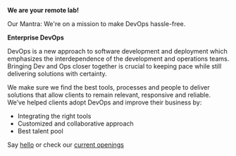 
__We are your remote lab!__
 
Our Mantra: We're on a mission to make DevOps hassle-free. 

__Enterprise DevOps__

DevOps is a new approach to software development and deployment which emphasizes the interdependence of the development and operations teams. Bringing Dev and Ops closer together is crucial to keeping pace while still delivering solutions with certainty.

We make sure we find the best tools, processes and people to deliver solutions that allow clients to remain relevant, responsive and reliable. We’ve helped clients adopt DevOps and improve their business by:

* Integrating the right tools
* Customized and collaborative approach
* Best talent pool

Say [hello](http://theremotelab.io) or check our [current openings](http://theremotelab.io/#careers)



